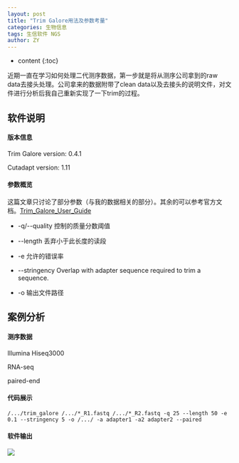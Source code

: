```yaml
---
layout: post
title: "Trim Galore用法及参数考量"
categories: 生物信息
tags: 生信软件 NGS
author: ZY
---
```


* content
{:toc}

近期一直在学习如何处理二代测序数据，第一步就是将从测序公司拿到的raw data去接头处理。公司拿来的数据附带了clean data以及去接头的说明文件，对文件进行分析后我自己重新实现了一下trim的过程。




## 软件说明

#### 版本信息
Trim Galore version: 0.4.1

Cutadapt version: 1.11

#### 参数概览
这篇文章只讨论了部分参数（与我的数据相关的部分）。其余的可以参考官方文档。[Trim_Galore_User_Guide](http://www.bioinformatics.bbsrc.ac.uk/projects/trim_galore/)

- -q/--quality <INT> 控制的质量分数阈值

- --length <INT> 丢弃小于此长度的读段

- -e 允许的错误率

- --stringency Overlap with adapter sequence required to trim a sequence.

- -o 输出文件路径


## 案例分析

#### 测序数据
Illumina Hiseq3000

RNA-seq 

paired-end

#### 代码展示
```
/.../trim_galore /.../*_R1.fastq /.../*_R2.fastq -q 25 --length 50 -e 0.1 --stringency 5 -o /.../ -a adapter1 -a2 adapter2 --paired
```

#### 软件输出

![](https://raw.githubusercontent.com/woaielf/woaielf.github.io/master/_posts/Pic/7-trim.png)
